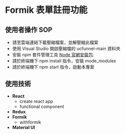 # Formik 表單註冊功能

## 使用者操作 SOP

- 請至雲端連結下載壓縮檔案，並解壓縮此檔案
- 使用 Visual Studio 開啟壓縮檔的 ucfunnel-main 資料夾
- 安裝 npm 套件管理工具 [Node 官網安裝包](https://nodejs.org/en/).
- 請於終端機下 npm install 指令，安裝 mode_modules
- 請於終端機下 npm start 指令，啟動本專案

## 使用技術

- **React**
  - create react app
  - functional component
- **Redux**
- **Formik**
  - withformik
- **Material UI**
